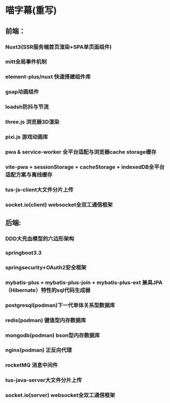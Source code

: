 # 喵字幕(重写)
## 前端：
### Nuxt3(SSR服务端首页渲染+SPA单页面组件)
### mitt全局事件机制
### element-plus/nuxt 快速搭建组件库
### gsap动画组件
### loadsh防抖与节流
### three.js 浏览器3D渲染
### pixi.js 游戏动画库
### pwa & service-worker 全平台适配与浏览器cache storage缓存
### vite-pwa + sessionStorage + cacheStorage + indexedDB全平台适配方案与离线缓存
### tus-js-client大文件分片上传
### socket.io(client) websocket全双工通信框架
## 后端:
### DDD大充血模型的六边形架构
### springboot3.3
### springsecurity+OAuth2安全框架
### mybatis-plus + mybatis-plus-join + mybatis-plus-ext 兼具JPA（Hibernate）特性的sql代码生成器
### postgresql(podman)下一代单体关系型数据库
### redis(podman) 键值型内存数据库
### mongodb(podman) bson型内存数据库
### nginx(podman) 正反向代理
### rocketMQ 消息中间件
### tus-java-server大文件分片上传
### socket.io(server) websocket全双工通信框架
